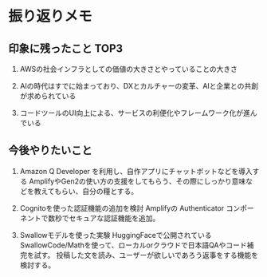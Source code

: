 # 振り返りメモ

## 印象に残ったこと TOP3
1. AWSの社会インフラとしての価値の大きさとやっていることの大きさ

2. AIの時代はすでに始まっており、DXとカルチャーの変革、AIと企業との共創が求められている

3. コードツールのUI向上による、サービスの利便化やフレームワーク化が進んでいる


## 今後やりたいこと
1. Amazon Q Developer を利用し、自作アプリにチャットボットなどを導入する
AmplifyやGen2の使い方の支援をしてもらう、その際にしっかり意味などを教えてもらい、自分の糧とする。

2. Cognitoを使った認証機能の追加を検討
Amplifyの Authenticator コンポーネントで数秒でセキュアな認証機能を追加。

3. Swallowモデルを使った実験
HuggingFaceで公開されているSwallowCode/Mathを使って、ローカルorクラウドで日本語QAやコード補完を試す。
投稿した文を読み、ユーザーが欲しいであろう返事をする機能を検討する。
